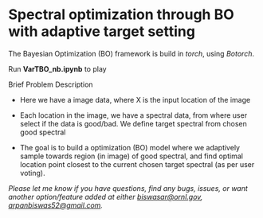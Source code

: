 # Spectral optimization through BO with adaptive target setting


The Bayesian Optimization (BO) framework is build in $torch$, using $Botorch$.

Run <b>VarTBO_nb.ipynb</b> to play 

Brief Problem Description

- Here we have a image data, where X is the input location of the image

- Each location in the image, we have a spectral data, from where user select if the data is good/bad. We define target spectral from chosen good spectral

- The goal is to build a optimization (BO) model where we adaptively sample towards region (in image) of good spectral, and find optimal location point closest to the current chosen target spectral (as per user voting).

<i> Please let me know if you have questions, find any bugs, issues, or want another option/feature added at either biswasar@ornl.gov, arpanbiswas52@gmail.com.


